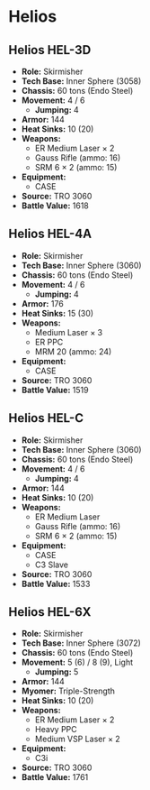 # Helios
## Helios HEL-3D
- **Role:** Skirmisher
- **Tech Base:** Inner Sphere (3058)
- **Chassis:** 60 tons (Endo Steel)
- **Movement:** 4 / 6
  - **Jumping:** 4
- **Armor:** 144
- **Heat Sinks:** 10 (20)
- **Weapons:**
  - ER Medium Laser × 2
  - Gauss Rifle (ammo: 16)
  - SRM 6 × 2 (ammo: 15)
- **Equipment:**
  - CASE
- **Source:** TRO 3060
- **Battle Value:** 1618

## Helios HEL-4A
- **Role:** Skirmisher
- **Tech Base:** Inner Sphere (3060)
- **Chassis:** 60 tons (Endo Steel)
- **Movement:** 4 / 6
  - **Jumping:** 4
- **Armor:** 176
- **Heat Sinks:** 15 (30)
- **Weapons:**
  - Medium Laser × 3
  - ER PPC
  - MRM 20 (ammo: 24)
- **Equipment:**
  - CASE
- **Source:** TRO 3060
- **Battle Value:** 1519

## Helios HEL-C
- **Role:** Skirmisher
- **Tech Base:** Inner Sphere (3060)
- **Chassis:** 60 tons (Endo Steel)
- **Movement:** 4 / 6
  - **Jumping:** 4
- **Armor:** 144
- **Heat Sinks:** 10 (20)
- **Weapons:**
  - ER Medium Laser
  - Gauss Rifle (ammo: 16)
  - SRM 6 × 2 (ammo: 15)
- **Equipment:**
  - CASE
  - C3 Slave
- **Source:** TRO 3060
- **Battle Value:** 1533

## Helios HEL-6X
- **Role:** Skirmisher
- **Tech Base:** Inner Sphere (3072)
- **Chassis:** 60 tons (Endo Steel)
- **Movement:** 5 (6) / 8 (9), Light
  - **Jumping:** 5
- **Armor:** 144
- **Myomer:** Triple-Strength
- **Heat Sinks:** 10 (20)
- **Weapons:**
  - ER Medium Laser × 2
  - Heavy PPC
  - Medium VSP Laser × 2
- **Equipment:**
  - C3i
- **Source:** TRO 3060
- **Battle Value:** 1761

